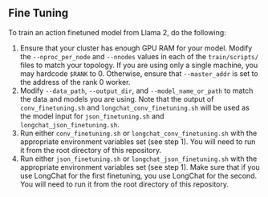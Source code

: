 ## Fine Tuning

To train an action finetuned model from Llama 2, do the following:

1.  Ensure that your cluster has enough GPU RAM for your model. Modify the `--nproc_per_node` and `--nnodes` values in each of the `train/scripts/` files to match your topology. If you are using only a single machine, you may hardcode `$RANK` to 0. Otherwise, ensure that `--master_addr` is set to the address of the rank 0 worker.
2.  Modify `--data_path`, `--output_dir`, and `--model_name_or_path` to match the data and models you are using. Note that the output of `conv_finetuning.sh` and `longchat_conv_finetuning.sh` will be used as the model input for `json_finetuning.sh` and `longchat_json_finetuning.sh`.
3.  Run either `conv_finetuning.sh` or `longchat_conv_finetuning.sh` with the appropriate environment variables set (see step 1). You will need to run it from the root directory of this repository.
3.  Run either `json_finetuning.sh` or `longchat_json_finetuning.sh` with the appropriate environment variables set (see step 1). Make sure that if you use LongChat for the first finetuning, you use LongChat for the second. You will need to run it from the root directory of this repository.

